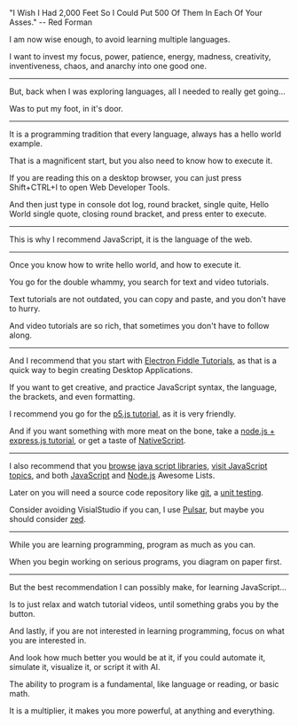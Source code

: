 "I Wish I Had 2,000 Feet So I Could Put 500 Of Them In Each Of Your Asses."
-- Red Forman

I am now wise enough,
to avoid learning multiple languages.

I want to invest my focus, power, patience, energy, madness,
creativity, inventiveness, chaos, and anarchy into one good one.

---

But, back when I was exploring languages,
all I needed to really get going...

Was to put my foot,
in it's door.

---

It is a programming tradition that every language,
always has a hello world example.

That is a magnificent start,
but you also need to know how to execute it.

If you are reading this on a desktop browser,
you can just press Shift+CTRL+I to open Web Developer Tools.

And then just type in console dot log, round bracket, single quite,
Hello World single quote, closing round bracket, and press enter to execute.

---

This is why I recommend JavaScript,
it is the language of the web.

---

Once you know how to write hello world,
and how to execute it.

You go for the double whammy,
you search for text and video tutorials.

Text tutorials are not outdated,
you can copy and paste, and you don't have to hurry.

And video tutorials are so rich,
that sometimes you don't have to follow along.

---

And I recommend that you start with [Electron Fiddle Tutorials][1],
as that is a quick way to begin creating Desktop Applications.

If you want to get creative, and practice JavaScript syntax,
the language, the brackets, and even formatting.

I recommend you go for the [p5.js tutorial][2],
as it is very friendly.

And if you want something with more meat on the bone,
take a [node.js + express.js tutorial][3], or get a taste of [NativeScript][4].

---

I also recommend that you [browse java script libraries][5], [visit JavaScript topics][6],
and both [JavaScript][7] and [Node.js][8] Awesome Lists.

Later on you will need a source code repository like [git][9],
a [unit testing][10].

Consider avoiding VisialStudio if you can,
I use [Pulsar][11], but maybe you should consider [zed][12].

---

While you are learning programming,
program as much as you can.

When you begin working on serious programs,
you diagram on paper first.

---

But the best recommendation I can possibly make,
for learning JavaScript...

Is to just relax and watch tutorial videos,
until something grabs you by the button.

And lastly, if you are not interested in learning programming,
focus on what you are interested in.

And look how much better you would be at it,
if you could automate it, simulate it, visualize it, or script it with AI.

The ability to program is a fundamental,
like language or reading, or basic math.

It is a multiplier,
it makes you more powerful, at anything and everything.

[1]: https://www.youtube.com/results?search_query=electron+fiddle
[2]: https://www.youtube.com/watch?v=HerCR8bw_GE&list=PLRqwX-V7Uu6Zy51Q-x9tMWIv9cueOFTFA
[3]: https://www.youtube.com/results?search_query=express.js+tutorial
[4]: https://www.youtube.com/results?search_query=NativeScript+tutorial
[5]: https://github.com/search?q=language%3AJavaScript+stars%3A%3E1000+&type=repositories&s=stars&o=desc
[6]: https://github.com/topics/javascript
[7]: https://github.com/sorrycc/awesome-javascript
[8]: https://github.com/sindresorhus/awesome-nodejs
[9]: https://gogs.io/
[10]: https://www.npmjs.com/package/@cucumber/cucumber
[11]: https://pulsar-edit.dev/
[12]: https://zed.dev/
